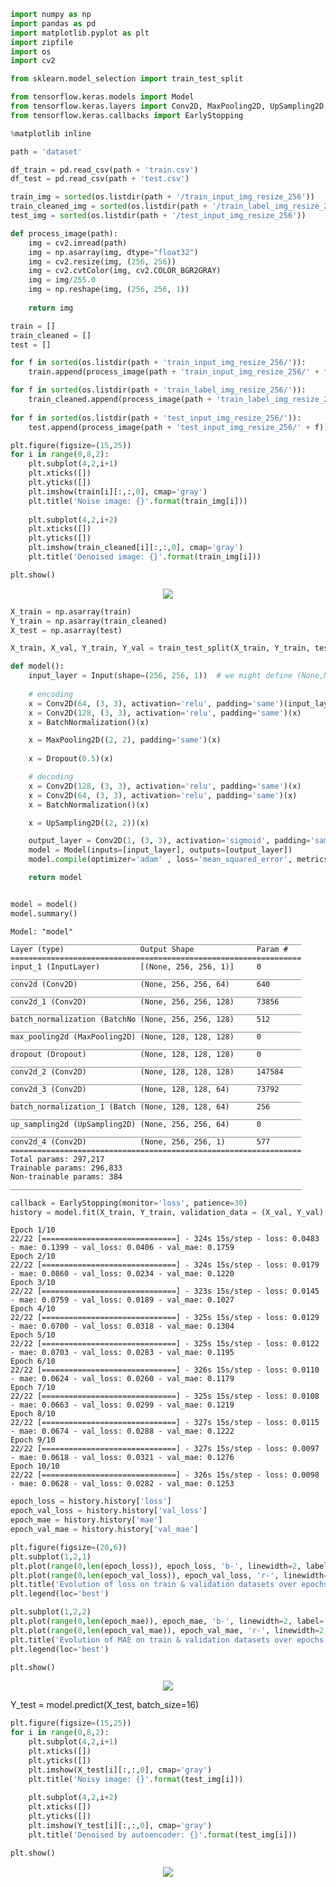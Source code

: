 ```python
import numpy as np
import pandas as pd
import matplotlib.pyplot as plt
import zipfile
import os
import cv2

from sklearn.model_selection import train_test_split

from tensorflow.keras.models import Model
from tensorflow.keras.layers import Conv2D, MaxPooling2D, UpSampling2D, Dropout, BatchNormalization, Input
from tensorflow.keras.callbacks import EarlyStopping

%matplotlib inline
```


```python
path = 'dataset'

df_train = pd.read_csv(path + 'train.csv')
df_test = pd.read_csv(path + 'test.csv')
```


```python
train_img = sorted(os.listdir(path + '/train_input_img_resize_256'))
train_cleaned_img = sorted(os.listdir(path + '/train_label_img_resize_256'))
test_img = sorted(os.listdir(path + '/test_input_img_resize_256'))
```


```python
def process_image(path):
    img = cv2.imread(path)
    img = np.asarray(img, dtype="float32")
    img = cv2.resize(img, (256, 256))
    img = cv2.cvtColor(img, cv2.COLOR_BGR2GRAY)
    img = img/255.0
    img = np.reshape(img, (256, 256, 1))
    
    return img
```


```python
train = []
train_cleaned = []
test = []

for f in sorted(os.listdir(path + 'train_input_img_resize_256/')):
    train.append(process_image(path + 'train_input_img_resize_256/' + f))

for f in sorted(os.listdir(path + 'train_label_img_resize_256/')):
    train_cleaned.append(process_image(path + 'train_label_img_resize_256/' + f))
   
for f in sorted(os.listdir(path + 'test_input_img_resize_256/')):
    test.append(process_image(path + 'test_input_img_resize_256/' + f))
```


```python
plt.figure(figsize=(15,25))
for i in range(0,8,2):
    plt.subplot(4,2,i+1)
    plt.xticks([])
    plt.yticks([])
    plt.imshow(train[i][:,:,0], cmap='gray')
    plt.title('Noise image: {}'.format(train_img[i]))
    
    plt.subplot(4,2,i+2)
    plt.xticks([])
    plt.yticks([])
    plt.imshow(train_cleaned[i][:,:,0], cmap='gray')
    plt.title('Denoised image: {}'.format(train_img[i]))

plt.show()
```

<center><img src="image/in1.png"></center>


```python
X_train = np.asarray(train)
Y_train = np.asarray(train_cleaned)
X_test = np.asarray(test)

X_train, X_val, Y_train, Y_val = train_test_split(X_train, Y_train, test_size=0.15)
```


```python
def model():
    input_layer = Input(shape=(256, 256, 1))  # we might define (None,None,1) here, but in model summary dims would not be visible
    
    # encoding
    x = Conv2D(64, (3, 3), activation='relu', padding='same')(input_layer)
    x = Conv2D(128, (3, 3), activation='relu', padding='same')(x)
    x = BatchNormalization()(x)

    x = MaxPooling2D((2, 2), padding='same')(x)
    
    x = Dropout(0.5)(x)

    # decoding
    x = Conv2D(128, (3, 3), activation='relu', padding='same')(x)
    x = Conv2D(64, (3, 3), activation='relu', padding='same')(x)
    x = BatchNormalization()(x)

    x = UpSampling2D((2, 2))(x)

    output_layer = Conv2D(1, (3, 3), activation='sigmoid', padding='same')(x)
    model = Model(inputs=[input_layer], outputs=[output_layer])
    model.compile(optimizer='adam' , loss='mean_squared_error', metrics=['mae'])

    return model


model = model()
model.summary()
```

    Model: "model"
    _________________________________________________________________
    Layer (type)                 Output Shape              Param #   
    =================================================================
    input_1 (InputLayer)         [(None, 256, 256, 1)]     0         
    _________________________________________________________________
    conv2d (Conv2D)              (None, 256, 256, 64)      640       
    _________________________________________________________________
    conv2d_1 (Conv2D)            (None, 256, 256, 128)     73856     
    _________________________________________________________________
    batch_normalization (BatchNo (None, 256, 256, 128)     512       
    _________________________________________________________________
    max_pooling2d (MaxPooling2D) (None, 128, 128, 128)     0         
    _________________________________________________________________
    dropout (Dropout)            (None, 128, 128, 128)     0         
    _________________________________________________________________
    conv2d_2 (Conv2D)            (None, 128, 128, 128)     147584    
    _________________________________________________________________
    conv2d_3 (Conv2D)            (None, 128, 128, 64)      73792     
    _________________________________________________________________
    batch_normalization_1 (Batch (None, 128, 128, 64)      256       
    _________________________________________________________________
    up_sampling2d (UpSampling2D) (None, 256, 256, 64)      0         
    _________________________________________________________________
    conv2d_4 (Conv2D)            (None, 256, 256, 1)       577       
    =================================================================
    Total params: 297,217
    Trainable params: 296,833
    Non-trainable params: 384
    _________________________________________________________________
    


```python
callback = EarlyStopping(monitor='loss', patience=30)
history = model.fit(X_train, Y_train, validation_data = (X_val, Y_val), epochs=10, batch_size=24, verbose=1, callbacks=[callback])
```

    Epoch 1/10
    22/22 [==============================] - 324s 15s/step - loss: 0.0483 - mae: 0.1399 - val_loss: 0.0406 - val_mae: 0.1759
    Epoch 2/10
    22/22 [==============================] - 324s 15s/step - loss: 0.0179 - mae: 0.0860 - val_loss: 0.0234 - val_mae: 0.1220
    Epoch 3/10
    22/22 [==============================] - 323s 15s/step - loss: 0.0145 - mae: 0.0759 - val_loss: 0.0189 - val_mae: 0.1027
    Epoch 4/10
    22/22 [==============================] - 325s 15s/step - loss: 0.0129 - mae: 0.0700 - val_loss: 0.0318 - val_mae: 0.1304
    Epoch 5/10
    22/22 [==============================] - 325s 15s/step - loss: 0.0122 - mae: 0.0703 - val_loss: 0.0283 - val_mae: 0.1195
    Epoch 6/10
    22/22 [==============================] - 326s 15s/step - loss: 0.0110 - mae: 0.0624 - val_loss: 0.0260 - val_mae: 0.1179
    Epoch 7/10
    22/22 [==============================] - 325s 15s/step - loss: 0.0108 - mae: 0.0663 - val_loss: 0.0299 - val_mae: 0.1219
    Epoch 8/10
    22/22 [==============================] - 327s 15s/step - loss: 0.0115 - mae: 0.0674 - val_loss: 0.0288 - val_mae: 0.1222
    Epoch 9/10
    22/22 [==============================] - 327s 15s/step - loss: 0.0097 - mae: 0.0618 - val_loss: 0.0321 - val_mae: 0.1276
    Epoch 10/10
    22/22 [==============================] - 326s 15s/step - loss: 0.0098 - mae: 0.0628 - val_loss: 0.0282 - val_mae: 0.1253
    


```python
epoch_loss = history.history['loss']
epoch_val_loss = history.history['val_loss']
epoch_mae = history.history['mae']
epoch_val_mae = history.history['val_mae']

plt.figure(figsize=(20,6))
plt.subplot(1,2,1)
plt.plot(range(0,len(epoch_loss)), epoch_loss, 'b-', linewidth=2, label='Train Loss')
plt.plot(range(0,len(epoch_val_loss)), epoch_val_loss, 'r-', linewidth=2, label='Val Loss')
plt.title('Evolution of loss on train & validation datasets over epochs')
plt.legend(loc='best')

plt.subplot(1,2,2)
plt.plot(range(0,len(epoch_mae)), epoch_mae, 'b-', linewidth=2, label='Train MAE')
plt.plot(range(0,len(epoch_val_mae)), epoch_val_mae, 'r-', linewidth=2,label='Val MAE')
plt.title('Evolution of MAE on train & validation datasets over epochs')
plt.legend(loc='best')

plt.show()
```

<center><img src="image/out2.png"></center>

Y_test = model.predict(X_test, batch_size=16)


```python
plt.figure(figsize=(15,25))
for i in range(0,8,2):
    plt.subplot(4,2,i+1)
    plt.xticks([])
    plt.yticks([])
    plt.imshow(X_test[i][:,:,0], cmap='gray')
    plt.title('Noisy image: {}'.format(test_img[i]))
    
    plt.subplot(4,2,i+2)
    plt.xticks([])
    plt.yticks([])
    plt.imshow(Y_test[i][:,:,0], cmap='gray')
    plt.title('Denoised by autoencoder: {}'.format(test_img[i]))

plt.show()
```

<center><img src="image/in1.png"></center>
